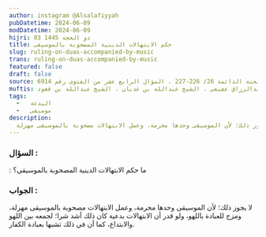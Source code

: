 ```yaml
---
author: instagram @Alsalafiyyah
pubDatetime: 2024-06-09
modDatetime: 2024-06-09
hijri: 03 ذو الحجة 1445
title: حكم الابتهالات الدينية المصحوبة بالموسيقى
slug: ruling-on-duas-accompanied-by-music
trans: ruling-on-duas-accompanied-by-music‏
featured: false
draft: false
source: فتاوى اللجنة الدائمة 26/ 226-227 ، السؤال الرابع عشر من الفتوى رقم 6914
muftis: الشيخ ابن باز ، الشيخ عبدالرزاق عفيفي ، الشيخ عبدالله بن غديان ، الشيخ عبدالله بن قعود
tags:
  -   البدعة
  -   موسيقى
description:
  لا يجوز ذلك؛ لأن الموسيقى وحدها محرمة، وعمل الابتهالات مصحوبة بالموسيقى مهزلة
---
```



### السؤال : 
: ما حكم الابتهالات الدينية المصحوبة بالموسيقى؟

### الجواب :
لا يجوز ذلك؛ لأن الموسيقى وحدها محرمة، وعمل الابتهالات مصحوبة بالموسيقى مهزلة، ومزج للعبادة باللهو، ولو قدر أن الابتهالات بدعية كان ذلك أشد شرا؛ لجمعه بين اللهو والابتداع، كما أن في ذلك تشبها بعبادة الكفار.
